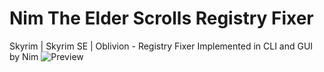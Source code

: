 # Nim The Elder Scrolls Registry Fixer
Skyrim | Skyrim SE | Oblivion - Registry Fixer Implemented in CLI and GUI by Nim
![Preview](https://i.ibb.co/SVhfnh5/12122212.png "Preview")
